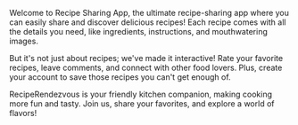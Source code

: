Welcome to Recipe Sharing App, the ultimate recipe-sharing app where you can easily share and discover delicious recipes! Each recipe comes with all the details you need, like ingredients, instructions, and mouthwatering images.

But it's not just about recipes; we've made it interactive! Rate your favorite recipes, leave comments, and connect with other food lovers. Plus, create your account to save those recipes you can't get enough of.

RecipeRendezvous is your friendly kitchen companion, making cooking more fun and tasty. Join us, share your favorites, and explore a world of flavors!
